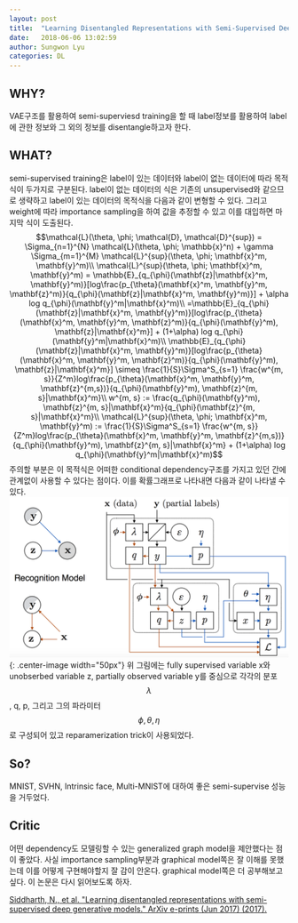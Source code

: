 ```yaml
---
layout: post
title:  "Learning Disentangled Representations with Semi-Supervised Deep Generative Models"
date:   2018-06-06 13:02:59
author: Sungwon Lyu
categories: DL
---
```


## WHY? 
VAE구조를 활용하여 semi-superviesd training을 할 때 label정보를 활용하여 label에 관한 정보와 그 외의 정보를 disentangle하고자 한다. 

## WHAT?
semi-supervised training은 label이 있는 데이터와 label이 없는 데이터에 따라 목적식이 두가지로 구분된다. label이 없는 데이터의 식은 기존의 unsupervised와 같으므로 생략하고 label이 있는 데이터의 목적식을 다음과 같이 변형할 수 있다. 그리고 weight에 따라 importance sampling을 하여 값을 추정할 수 있고 이를 대입하면 마지막 식이 도출된다. 
$$\mathcal{L}(\theta, \phi; \mathcal{D}, \mathcal{D}^{sup}) = \Sigma_{n=1}^{N} \mathcal{L}(\theta, \phi; \mathbb{x}^n) + \gamma \Sigma_{m=1}^{M} \mathcal{L}^{sup}(\theta, \phi; \mathbf{x}^m, \mathbf{y}^m)\\
\mathcal{L}^{sup}(\theta, \phi; \mathbf{x}^m, \mathbf{y}^m) = \mathbb{E}_{q_{\phi}(\mathbf{z}|\mathbf{x}^m, \mathbf{y}^m)}[log\frac{p_{\theta}(\mathbf{x}^m, \mathbf{y}^m, \mathbf{z}^m)}{q_{\phi}(\mathbf{z}|\mathbf{x}^m, \mathbf{y}^m)}] + \alpha log q_{\phi}(\mathbf{y}^m|\mathbf{x}^m)\\
=\mathbb{E}_{q_{\phi}(\mathbf{z}|\mathbf{x}^m, \mathbf{y}^m)}[log\frac{p_{\theta}(\mathbf{x}^m, \mathbf{y}^m, \mathbf{z}^m)}{q_{\phi}(\mathbf{y}^m), \mathbf{z}|\mathbf{x}^m}] + (1+\alpha) log q_{\phi}(\mathbf{y}^m|\mathbf{x}^m)\\
\mathbb{E}_{q_{\phi}(\mathbf{z}|\mathbf{x}^m, \mathbf{y}^m)}[log\frac{p_{\theta}(\mathbf{x}^m, \mathbf{y}^m, \mathbf{z}^m)}{q_{\phi}(\mathbf{y}^m), \mathbf{z}|\mathbf{x}^m}] \simeq \frac{1}{S}\Sigma^S_{s=1} \frac{w^{m, s}}{Z^m}log\frac{p_{\theta}(\mathbf{x}^m, \mathbf{y}^m, \mathbf{z}^{m,s})}{q_{\phi}(\mathbf{y}^m), \mathbf{z}^{m, s}|\mathbf{x}^m}\\
w^{m, s} := \frac{q_{\phi}(\mathbf{y}^m), \mathbf{z}^{m, s}|\mathbf{x}^m}{q_{\phi}(\mathbf{z}^{m, s}|\mathbf{x}^m}\\
\mathcal{L}^{sup}(\theta, \phi; \mathbf{x}^m, \mathbf{y}^m) := \frac{1}{S}\Sigma^S_{s=1} \frac{w^{m, s}}{Z^m}log\frac{p_{\theta}(\mathbf{x}^m, \mathbf{y}^m, \mathbf{z}^{m,s})}{q_{\phi}(\mathbf{y}^m), \mathbf{z}^{m, s}|\mathbf{x}^m} + (1+\alpha) log q_{\phi}(\mathbf{y}^m|\mathbf{x}^m)$$
주의할 부분은 이 목적식은 어떠한 conditional dependency구조를 가지고 있던 간에 관계없이 사용할 수 있다는 점이다. 이를 확률그래프로 나타내면 다음과 같이 나타낼 수 있다.
![image](/assets/images/ssdgm.png){: .center-image width="50px"}
위 그림에는 fully supervised variable x와 unobserbed variable z, partially observed variable y를 중심으로 각각의 분포 $$\lambda$$, q, p, 그리고 그의 파라미터 $$\phi, \theta, \eta$$로 구성되어 있고 reparamerization trick이 사용되었다. 

## So?
MNIST, SVHN, Intrinsic face, Multi-MNIST에 대하여 좋은 semi-supervise 성능을 거두었다. 

## Critic
어떤 dependency도 모델링할 수 있는 generalized graph model을 제안했다는 점이 좋았다. 사실 importance sampling부분과 graphical model쪽은 잘 이해를 못했는데 이를 어떻게 구현해야할지 잘 감이 안온다. graphical model쪽은 더 공부해보고 싶다. 이 논문은 다시 읽어보도록 하자.

[Siddharth, N., et al. "Learning disentangled representations with semi-supervised deep generative models." ArXiv e-prints (Jun 2017) (2017).](https://papers.nips.cc/paper/7174-learning-disentangled-representations-with-semi-supervised-deep-generative-models.pdf)